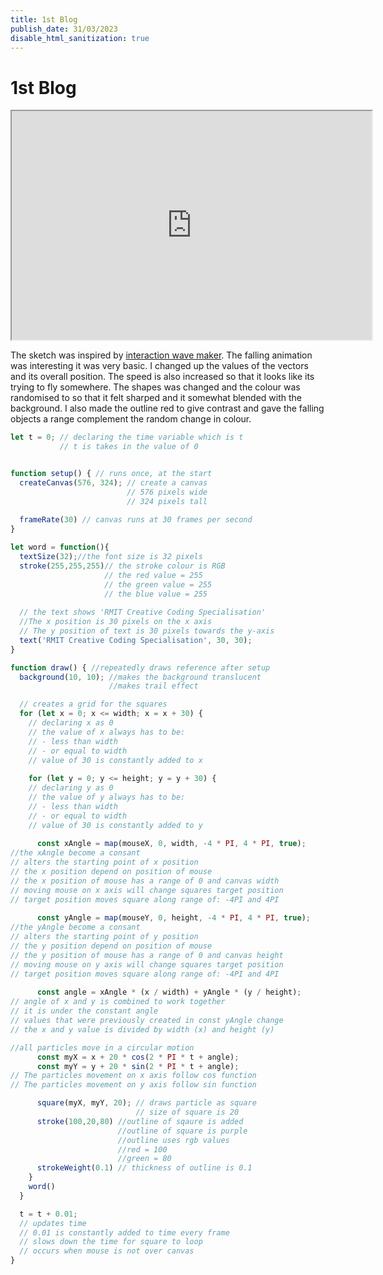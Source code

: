 ```yaml
---
title: 1st Blog
publish_date: 31/03/2023
disable_html_sanitization: true
---
```

# 1st Blog

<iframe width="576" height="366" src="https://editor.p5js.org/VuLQW/full/5CBwSA5Uj"></iframe>

The sketch was inspired by [interaction wave maker](https://p5js.org/examples/interaction-wavemaker.html). 
The falling animation was interesting it was very basic. I changed up the values of the vectors and 
its overall position. The speed is also increased so that it looks like its trying to fly somewhere. 
The shapes was changed and the colour was randomised to so that it felt sharped and it somewhat blended with the background.
I also made the outline red to give contrast and gave the falling objects a range complement the random change in colour. 

```javascript
let t = 0; // declaring the time variable which is t
           // t is takes in the value of 0


function setup() { // runs once, at the start 
  createCanvas(576, 324); // create a canvas
                          // 576 pixels wide
                          // 324 pixels tall
  
  frameRate(30) // canvas runs at 30 frames per second
}

let word = function(){
  textSize(32);//the font size is 32 pixels
  stroke(255,255,255)// the stroke colour is RGB
                     // the red value = 255
                     // the green value = 255
                     // the blue value = 255
 
  // the text shows 'RMIT Creative Coding Specialisation'
  //The x position is 30 pixels on the x axis
  // The y position of text is 30 pixels towards the y-axis
  text('RMIT Creative Coding Specialisation', 30, 30);
}

function draw() { //repeatedly draws reference after setup
  background(10, 10); //makes the background translucent
                      //makes trail effect

  // creates a grid for the squares 
  for (let x = 0; x <= width; x = x + 30) {
    // declaring x as 0 
    // the value of x always has to be:
    // - less than width
    // - or equal to width
    // value of 30 is constantly added to x
    
    for (let y = 0; y <= height; y = y + 30) {
    // declaring y as 0 
    // the value of y always has to be:
    // - less than width
    // - or equal to width
    // value of 30 is constantly added to y 
      
      const xAngle = map(mouseX, 0, width, -4 * PI, 4 * PI, true);
//the xAngle become a consant
// alters the starting point of x position 
// the x position depend on position of mouse
// the x position of mouse has a range of 0 and canvas width
// moving mouse on x axis will change squares target position
// target position moves square along range of: -4PI and 4PI
      
      const yAngle = map(mouseY, 0, height, -4 * PI, 4 * PI, true);
//the yAngle become a consant
// alters the starting point of y position 
// the y position depend on position of mouse
// the y position of mouse has a range of 0 and canvas height
// moving mouse on y axis will change squares target position
// target position moves square along range of: -4PI and 4PI
      
      const angle = xAngle * (x / width) + yAngle * (y / height);
// angle of x and y is combined to work together
// it is under the constant angle
// values that were previously created in const yAngle change
// the x and y value is divided by width (x) and height (y)

//all particles move in a circular motion
      const myX = x + 20 * cos(2 * PI * t + angle);
      const myY = y + 20 * sin(2 * PI * t + angle);
// The particles movement on x axis follow cos function
// The particles movement on y axis follow sin function

      square(myX, myY, 20); // draws particle as square 
                            // size of square is 20
      stroke(100,20,80) //outline of sqaure is added
                        //outline of square is purple
                        //outline uses rgb values
                        //red = 100
                        //green = 80
      strokeWeight(0.1) // thickness of outline is 0.1
    }
    word()
  }

  t = t + 0.01;
  // updates time
  // 0.01 is constantly added to time every frame
  // slows down the time for square to loop
  // occurs when mouse is not over canvas
}



